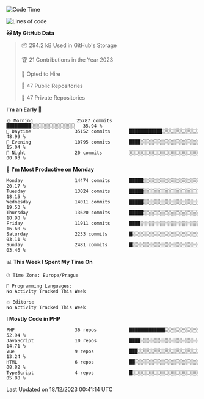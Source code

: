 <!--START_SECTION:waka-->
![Code Time](http://img.shields.io/badge/Code%20Time-1%2C583%20hrs%2058%20mins-blue)

![Lines of code](https://img.shields.io/badge/From%20Hello%20World%20I%27ve%20Written-22.7%20million%20lines%20of%20code-blue)

**🐱 My GitHub Data** 

> 📦 294.2 kB Used in GitHub's Storage 
 > 
> 🏆 21 Contributions in the Year 2023
 > 
> 💼 Opted to Hire
 > 
> 📜 47 Public Repositories 
 > 
> 🔑 47 Private Repositories 
 > 
**I'm an Early 🐤** 

```text
🌞 Morning                25787 commits       █████████░░░░░░░░░░░░░░░░   35.94 % 
🌆 Daytime                35152 commits       ████████████░░░░░░░░░░░░░   48.99 % 
🌃 Evening                10795 commits       ████░░░░░░░░░░░░░░░░░░░░░   15.04 % 
🌙 Night                  20 commits          ░░░░░░░░░░░░░░░░░░░░░░░░░   00.03 % 
```
📅 **I'm Most Productive on Monday** 

```text
Monday                   14474 commits       █████░░░░░░░░░░░░░░░░░░░░   20.17 % 
Tuesday                  13024 commits       █████░░░░░░░░░░░░░░░░░░░░   18.15 % 
Wednesday                14011 commits       █████░░░░░░░░░░░░░░░░░░░░   19.53 % 
Thursday                 13620 commits       █████░░░░░░░░░░░░░░░░░░░░   18.98 % 
Friday                   11911 commits       ████░░░░░░░░░░░░░░░░░░░░░   16.60 % 
Saturday                 2233 commits        █░░░░░░░░░░░░░░░░░░░░░░░░   03.11 % 
Sunday                   2481 commits        █░░░░░░░░░░░░░░░░░░░░░░░░   03.46 % 
```


📊 **This Week I Spent My Time On** 

```text
🕑︎ Time Zone: Europe/Prague

💬 Programming Languages: 
No Activity Tracked This Week

🔥 Editors: 
No Activity Tracked This Week
```

**I Mostly Code in PHP** 

```text
PHP                      36 repos            █████████████░░░░░░░░░░░░   52.94 % 
JavaScript               10 repos            ████░░░░░░░░░░░░░░░░░░░░░   14.71 % 
Vue                      9 repos             ███░░░░░░░░░░░░░░░░░░░░░░   13.24 % 
HTML                     6 repos             ██░░░░░░░░░░░░░░░░░░░░░░░   08.82 % 
TypeScript               4 repos             █░░░░░░░░░░░░░░░░░░░░░░░░   05.88 % 
```




 Last Updated on 18/12/2023 00:41:14 UTC
<!--END_SECTION:waka-->
<!--
**AlexKratky/AlexKratky** is a ✨ _special_ ✨ repository because its `README.md` (this file) appears on your GitHub profile.

Here are some ideas to get you started:

- 🔭 I’m currently working on ...
- 🌱 I’m currently learning ...
- 👯 I’m looking to collaborate on ...
- 🤔 I’m looking for help with ...
- 💬 Ask me about ...
- 📫 How to reach me: ...
- 😄 Pronouns: ...
- ⚡ Fun fact: ...
-->
